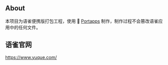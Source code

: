 ## About

本项目为语雀便携版打包工程，使用 🚀 [Portapps](https://github.com/portapps/portapps) 制作，制作过程不会篡改语雀应用中的任何文件。

## 语雀官网

https://www.yuque.com/